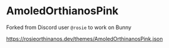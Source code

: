 # AmoledOrthianosPink

Forked from Discord user `@rosie` to work on Bunny

https://rosieorthinanos.dev/themes/AmoledOrthinanosPink.json
